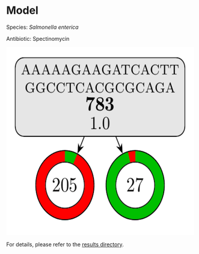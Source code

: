 
# Model

Species: *Salmonella enterica*

Antibiotic: Spectinomycin

<a href="./model.pdf"><img src="./model.png" width=500 height=500 /></a>

For details, please refer to the [results directory](../../../../../results/cart_b/salmonella%20enterica/spectinomycin/repeat_8/).

